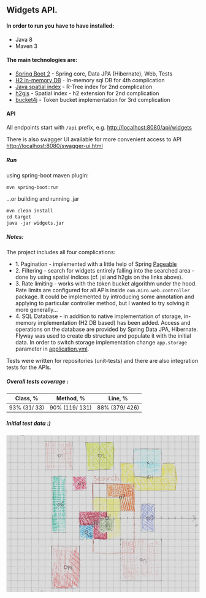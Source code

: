 ## Widgets API.

#### In order to run you have to have installed:
* Java 8
* Maven 3

#### The main technologies are:

* [Spring Boot 2](https://spring.io/projects/spring-boot) - Spring core, Data JPA (Hibernate), Web, Tests
* [H2 in-memory DB](http://www.h2database.com) - In-memory sql DB for 4th complication
* [Java spatial index](https://github.com/aled/jsi) - R-Tree index for 2nd complication
* [h2gis](http://www.h2gis.org/) - Spatial index - h2 extension for 2nd complication
* [bucket4j](https://github.com/vladimir-bukhtoyarov/bucket4j) - Token bucket implementation for 3rd complication


#### API 

All endpoints start with `/api` prefix, e.g. [http://localhost:8080/api/widgets](http://localhost:8080/api/widgets)

There is also swagger UI available for more convenient access to API [http://localhost:8080/swagger-ui.html](http://localhost:8080/swagger-ui.html)

##### Run
using spring-boot maven plugin:
```
mvn spring-boot:run
```

...or building and running .jar
```
mvn clean install 
cd target  
java -jar widgets.jar 
```

##### Notes:
The project includes all four complications:
* 1\. Pagination - implemented with a little help of Spring [Pageable](https://docs.spring.io/spring-data/rest/docs/2.0.0.M1/reference/html/paging-chapter.html)
* 2\. Filtering - search for widgets entirely falling into the searched area - done by using spatial indices (cf. jsi and h2gis on the links above).
* 3\. Rate limiting - works with the token bucket algorithm under the hood. Rate limits are configured for all APIs inside `com.miro.web.controller` package. 
It could be implemented by introducing some annotation and applying to particular controller method, but I wanted to try solving it more generally...
* 4\. SQL Database - in addition to native implementation of storage, in-memory implementation (H2 DB based) has been added. Access and operations on the database are provided by Spring Data JPA, Hibernate. 
Flyway was used to create db structure and populate it with the initial data. In order to switch storage implementation change `app.storage` parameter in [application.yml](src/main/resources/application.yml).

Tests were written for repositories (unit-tests) and there are also integration tests for the APIs. 

##### Overall tests coverage :

| Class, %       | Method, %            | Line, %          |
|----------------|----------------------|-------------------
| 93% (31/ 33)   | 90% (119/ 131)       | 88% (379/ 426)   |

##### Initial test data :)
![GitHub Logo](test_data.jpg)


